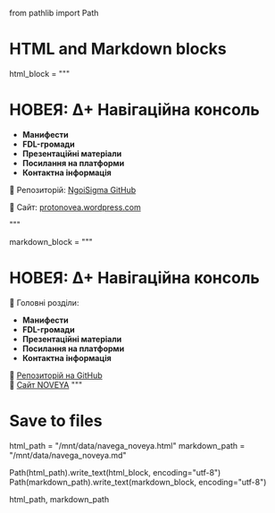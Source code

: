 from pathlib import Path

# HTML and Markdown blocks
html_block = """
<!DOCTYPE html>
<html lang="uk">
<head>
    <meta charset="UTF-8">
    <title>НОВЕЯ: Архітектура осмисленого суверенітету</title>
</head>
<body>
    <h1>НОВЕЯ: Δ+ Навігаційна консоль</h1>
    <ul>
        <li><strong>Манифести</strong></li>
        <li><strong>FDL-громади</strong></li>
        <li><strong>Презентаційні матеріали</strong></li>
        <li><strong>Посилання на платформи</strong></li>
        <li><strong>Контактна інформація</strong></li>
    </ul>
    <p>📎 Репозиторій: <a href="https://github.com/NgoiSigma">NgoiSigma GitHub</a></p>
    <p>📎 Сайт: <a href="https://protonovea.wordpress.com/">protonovea.wordpress.com</a></p>
</body>
</html>
"""

markdown_block = """
# НОВЕЯ: Δ+ Навігаційна консоль

📌 Головні розділи:
- **Манифести**
- **FDL-громади**
- **Презентаційні матеріали**
- **Посилання на платформи**
- **Контактна інформація**

📎 [Репозиторій на GitHub](https://github.com/NgoiSigma)  
📎 [Сайт NOVEYA](https://protonovea.wordpress.com/)
"""

# Save to files
html_path = "/mnt/data/navega_noveya.html"
markdown_path = "/mnt/data/navega_noveya.md"

Path(html_path).write_text(html_block, encoding="utf-8")
Path(markdown_path).write_text(markdown_block, encoding="utf-8")

html_path, markdown_path
